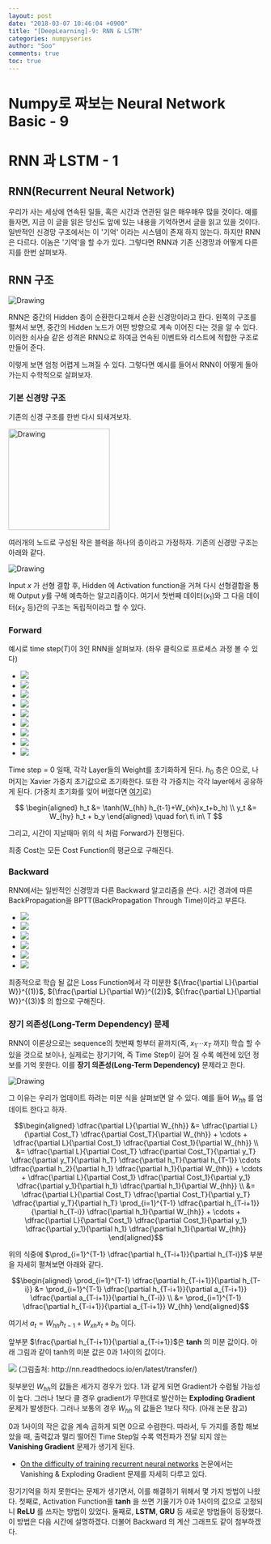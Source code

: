 ```yaml
---
layout: post
date: "2018-03-07 10:46:04 +0900"
title: "[DeepLearning]-9: RNN & LSTM"
categories: numpyseries
author: "Soo"
comments: true
toc: true
---
```

# Numpy로 짜보는 Neural Network Basic - 9

# RNN 과 LSTM - 1

## RNN(Recurrent Neural Network)
우리가 사는 세상에 연속된 일들, 혹은 시간과 연관된 일은 매우매우 많을 것이다. 예를 들자면, 지금 이 글을 읽은 당신도 앞에 있는 내용을 기억하면서 글을 읽고 있을 것이다. 일반적인 신경망 구조에서는 이 '기억' 이라는 시스템이 존재 하지 않는다. 하지만 RNN은 다르다. 이놈은 '기억'을 할 수가 있다. 그렇다면 RNN과 기존 신경망과 어떻게 다른지를 한번 살펴보자.

## RNN 구조
<img src="/assets/ML/rnn/rnn.png" alt="Drawing" style="width=500px"/>

RNN은 중간의 Hidden 층이 순환한다고해서 순환 신경망이라고 한다. 왼쪽의 구조를 펼쳐서 보면, 중간의 Hidden 노드가 어떤 방향으로 계속 이어진 다는 것을 알 수 있다. 이러한 쇠사슬 같은 성격은 RNN으로 하여금 연속된 이벤트와 리스트에 적합한 구조로 만들어 준다.

이렇게 보면 엄청 어렵게 느껴질 수 있다. 그렇다면 예시를 들어서 RNN이 어떻게 돌아가는지 수학적으로 살펴보자.

### 기본 신경망 구조

기존의 신경 구조를 한번 다시 되새겨보자.

<img src="/assets/ML/rnn/stick.png" alt="Drawing" height="200" width="200"/>

여러개의 노드로 구성된 작은 블럭을 하나의 층이라고 가정하자. 기존의 신경망 구조는 아래와 같다.

<img src="/assets/ML/rnn/basic_nn_mnist.png" alt="Drawing"/>

Input $x$ 가 선형 결합 후, Hidden 에 Activation function을 거쳐 다시 선형결합을 통해 Output $y$를 구해 예측하는 알고리즘이다. 여기서 첫번째 데이터($x_1$)와 그 다음 데이터($x_2$ 등)간의 구조는 독립적이라고 할 수 있다.

### Forward
예시로 time step($T$)이 3인 RNN을 살펴보자. (좌우 클릭으로 프로세스 과정 볼 수 있다)

  <ul id="light-slider1">
    <li><img src="/assets/ML/rnn/rnn_0.png"></li>
    <li><img src="/assets/ML/rnn/rnn_1.png"></li>
    <li><img src="/assets/ML/rnn/rnn_2.png"></li>
    <li><img src="/assets/ML/rnn/rnn_3.png"></li>
    <li><img src="/assets/ML/rnn/rnn_4.png"></li>
    <li><img src="/assets/ML/rnn/rnn_5.png"></li>
    <li><img src="/assets/ML/rnn/rnn_6.png"></li>
    <li><img src="/assets/ML/rnn/rnn_7.png"></li>
    <li><img src="/assets/ML/rnn/rnn_8.png"></li>
  </ul>

Time step = 0 일때, 각각 Layer들의 Weight를 초기화하게 된다. $h_0$ 층은 0으로, 나머지는 Xavier 가중치 초기값으로 초기화한다. 또한 각 가중치는 각각 layer에서 공유하게 된다.
(가중치 초기화를 잊어 버렸다면 [여기](https://simonjisu.github.io/datascience/2018/01/24/numpywithnn_6.html)로)

$$
\begin{aligned}
h_t &= \tanh(W_{hh} h_{t-1}+W_{xh}x_t+b_h) \\
y_t &= W_{hy} h_t + b_y
\end{aligned}
\quad for\ t\ in\ T
$$

그리고, 시간이 지날때마 위의 식 처럼 Forward가 진행된다.

최종 Cost는 모든 Cost Function의 평균으로 구해진다.

### Backward
RNN에서는 일반적인 신경망과 다른 Backward 알고리즘을 쓴다. 시간 경과에 따른 BackPropagation을 BPTT(BackPropagation Through Time)이라고 부른다.

  <ul id="light-slider1">
    <li><img src="/assets/ML/rnn/rnn_back0.png"></li>
    <li><img src="/assets/ML/rnn/rnn_back1.png"></li>
    <li><img src="/assets/ML/rnn/rnn_back2.png"></li>
    <li><img src="/assets/ML/rnn/rnn_back3.png"></li>
    <li><img src="/assets/ML/rnn/rnn_back4.png"></li>
    <li><img src="/assets/ML/rnn/rnn_back5.png"></li>
  </ul>

최종적으로 학습 될 값은 Loss Function에서 각 미분한 ${\frac{\partial L}{\partial W}}^{(1)}$, ${\frac{\partial L}{\partial W}}^{(2)}$, ${\frac{\partial L}{\partial W}}^{(3)}$ 의 합으로 구해진다.

### 장기 의존성(Long-Term Dependency) 문제
RNN이 이론상으로는 sequence의 첫번째 항부터 끝까지(즉, $x_1 \cdots x_T$ 까지) 학습 할 수 있을 것으로 보이나, 실제로는 장기기억, 즉 Time Step이 길어 질 수록 예전에 있던 정보를 기억 못한다. 이를 **장기 의존성(Long-Term Dependency)** 문제라고 한다.

<img src="/assets/ML/rnn/rnn_bad.png" alt="Drawing"/>

그 이유는 우리가 업데이트 하려는 미분 식을 살펴보면 알 수 있다. 예를 들어 $W_{hh}$ 를 업데이트 한다고 하자.

$$\begin{aligned}
\dfrac{\partial L}{\partial W_{hh}}  
&= \dfrac{\partial L}{\partial Cost_T} \dfrac{\partial Cost_T}{\partial W_{hh}} + \cdots +
\dfrac{\partial L}{\partial Cost_1} \dfrac{\partial Cost_1}{\partial W_{hh}} \\
&= \dfrac{\partial L}{\partial Cost_T} \dfrac{\partial Cost_T}{\partial y_T} \dfrac{\partial y_T}{\partial h_T} \dfrac{\partial h_T}{\partial h_{T-1}}  \cdots \dfrac{\partial h_2}{\partial h_1} \dfrac{\partial h_1}{\partial W_{hh}} +
\cdots + \dfrac{\partial L}{\partial Cost_1} \dfrac{\partial Cost_1}{\partial y_1} \dfrac{\partial y_1}{\partial h_1} \dfrac{\partial h_1}{\partial W_{hh}} \\
&= \dfrac{\partial L}{\partial Cost_T} \dfrac{\partial Cost_T}{\partial y_T} \dfrac{\partial y_T}{\partial h_T} \prod_{i=1}^{T-1} \dfrac{\partial h_{T-i+1}}{\partial h_{T-i}} \dfrac{\partial h_1}{\partial W_{hh}} + \cdots + \dfrac{\partial L}{\partial Cost_1} \dfrac{\partial Cost_1}{\partial y_1} \dfrac{\partial y_1}{\partial h_1} \dfrac{\partial h_1}{\partial W_{hh}}
\end{aligned}$$

위의 식중에 $\prod_{i=1}^{T-1} \dfrac{\partial h_{T-i+1}}{\partial h_{T-i}}$ 부분을 자세히 펼쳐보면 아래와 같다.

$$\begin{aligned}
\prod_{i=1}^{T-1} \dfrac{\partial h_{T-i+1}}{\partial h_{T-i}}
&= \prod_{i=1}^{T-1} \dfrac{\partial h_{T-i+1}}{\partial a_{T-i+1}} \dfrac{\partial a_{T-i+1}}{\partial h_{T-i}} \\
&= \prod_{i=1}^{T-1} \dfrac{\partial h_{T-i+1}}{\partial a_{T-i+1}} W_{hh}
\end{aligned}$$

여기서 $a_t=W_{hh}h_{t-1} + W_{xh}x_t + b_h$ 이다.

앞부분 $\frac{\partial h_{T-i+1}}{\partial a_{T-i+1}}$은 **tanh** 의 미분 값이다. 아래 그림과 같이 tanh의 미분 값은 0과 1사이의 값이다.

<img src="/assets/ML/rnn/tanh.png" style="width=500px">
(그림출처: http://nn.readthedocs.io/en/latest/transfer/)

뒷부분인 $W_{hh}$의 값들은 세가지 경우가 있다. 1과 같게 되면 Gradient가 수렴될 가능성이 높다. 그러나 1보다 클 경우 gradient가 무한대로 발산하는 **Exploding Gradient** 문제가 발생한다. 그러나 보통의 경우 $W_{hh}$ 의 값들은 1보다 작다. (아래 논문 참고)

0과 1사이의 작은 값을 계속 곱하게 되면 0으로 수렴한다. 따라서, 두 가지를 종합 해보았을 때, 출력값과 멀리 떨어진 Time Step일 수록 역전파가 전달 되지 않는 **Vanishing Gradient** 문제가 생기게 된다.

* [On the difficulty of training recurrent neural networks](http://proceedings.mlr.press/v28/pascanu13.pdf) 논문에서는 Vanishing & Exploding Gradient 문제를 자세히 다루고 있다.

장기기억을 하지 못한다는 문제가 생기면서, 이를 해결하기 위해서 몇 가지 방법이 나왔다. 첫째로, Activation Function을 **tanh** 을 쓰면 기울기가 0과 1사이의 값으로 고정되니 **ReLU** 를 쓰자는 방법이 있었다. 둘째로, **LSTM**, **GRU** 등 새로운 방법들이 등장했다. 이 방법은 다음 시간에 설명하겠다. 더불어 Backward 의 계산 그래프도 같이 첨부하겠다.
